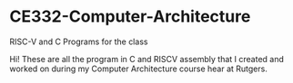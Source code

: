# CE332-Computer-Architecture
RISC-V and C Programs for the class

Hi! These are all the program in C and RISCV assembly that I created and worked on during my Computer Architecture 
course hear at Rutgers.
